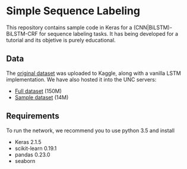 # Simple Sequence Labeling

This repository contains sample code in Keras for a (CNN|BiLSTM)-BiLSTM-CRF for sequence labeling tasks. It has being developed for a tutorial and its objetive is purely educational.

## Data

The [original dataset](https://www.kaggle.com/gagandeep16/ner-using-bidirectional-lstm) was uploaded to Kaggle, along with a vanilla LSTM implementation. We have also hosted it into the UNC servers:

* [Full dataset](https://cs.famaf.unc.edu.ar/~mteruel/datasets/tensorflowMeetup/ner.csv) (150M)
* [Sample dataset](https://cs.famaf.unc.edu.ar/~mteruel/datasets/tensorflowMeetup/ner.sample.csv) (14M)


## Requirements

To run the network, we recommend you to use python 3.5 and install

* Keras 2.1.5
* scikit-learn 0.19.1
* pandas 0.23.0
* seaborn

